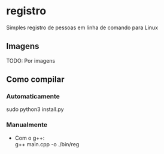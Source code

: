 # registro
Simples registro de pessoas em linha de comando para Linux

## Imagens ## 

TODO: Por imagens

## Como compilar ##

### Automaticamente ###

sudo python3 install.py

### Manualmente ###

* Com o g++: <br>
  g++ main.cpp -o ./bin/reg
